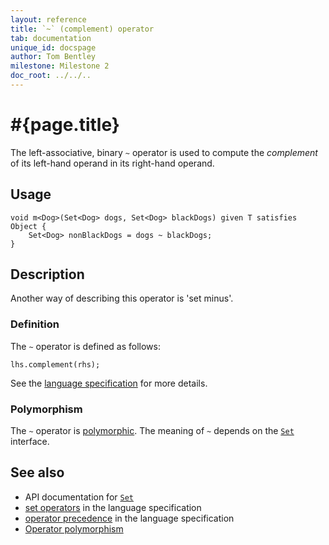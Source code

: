 ```yaml
---
layout: reference
title: `~` (complement) operator
tab: documentation
unique_id: docspage
author: Tom Bentley
milestone: Milestone 2
doc_root: ../../..
---
```


# #{page.title}

The left-associative, binary `~` operator is used to compute the 
*complement* of its left-hand operand in its right-hand operand. 

## Usage 

    void m<Dog>(Set<Dog> dogs, Set<Dog> blackDogs) given T satisfies Object {
        Set<Dog> nonBlackDogs = dogs ~ blackDogs;
    }

## Description

Another way of describing this operator is 'set minus'.

### Definition

The `~` operator is defined as follows:

<!-- no-check -->
    lhs.complement(rhs);

See the [language specification](#{page.doc_root}/#{site.urls.spec_relative}#sets) for 
more details.

### Polymorphism

The `~` operator is [polymorphic](#{page.doc_root}/reference/operator/operator-polymorphism). 
The meaning of `~` depends on the 
[`Set`](#{page.doc_root}/api/ceylon/language/interface_Set.html) interface.


## See also

* API documentation for [`Set`](#{page.doc_root}/api/ceylon/language/interface_Set.html)
* [set operators](#{page.doc_root}/#{site.urls.spec_relative}#sets) in the 
  language specification
* [operator precedence](#{page.doc_root}/#{site.urls.spec_relative}#operatorprecedence) in the 
  language specification
* [Operator polymorphism](#{page.doc_root}/tour/language-module/#operator_polymorphism) 

